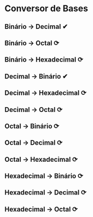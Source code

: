 # Conversor de Bases
## Binário → Decimal ✔
## Binário → Octal ⟳
## Binário → Hexadecimal ⟳
## Decimal → Binário ✔
## Decimal → Hexadecimal ⟳
## Decimal → Octal ⟳
## Octal → Binário ⟳
## Octal → Decimal ⟳
## Octal → Hexadecimal ⟳
## Hexadecimal → Binário ⟳
## Hexadecimal → Decimal ⟳
## Hexadecimal → Octal ⟳
